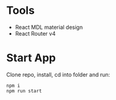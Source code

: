 
# Tools
* React MDL material design
* React Router v4

# Start App
Clone repo, install, cd into folder and run:
```git
npm i
npm run start
```
